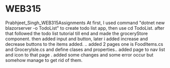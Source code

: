 # WEB315
Prabhjeet_Singh_WEB315Assignments
      At first, I used command "dotnet new blazorserver -o TodoList"  to create todo list app, then use cd TodoList.
      after that followed the todo list tutorial till end and made the groceryStore component.
      then added input and button, later i added increase and decrease buttons to the items added.
      .. added 2 pages one is FoodItems.cs and GroceryIsle.cs and define clases and properties..
      added page to nav list and icon to that page .
      added some changes and some error occur but somehow manage to get rid of them. 
      